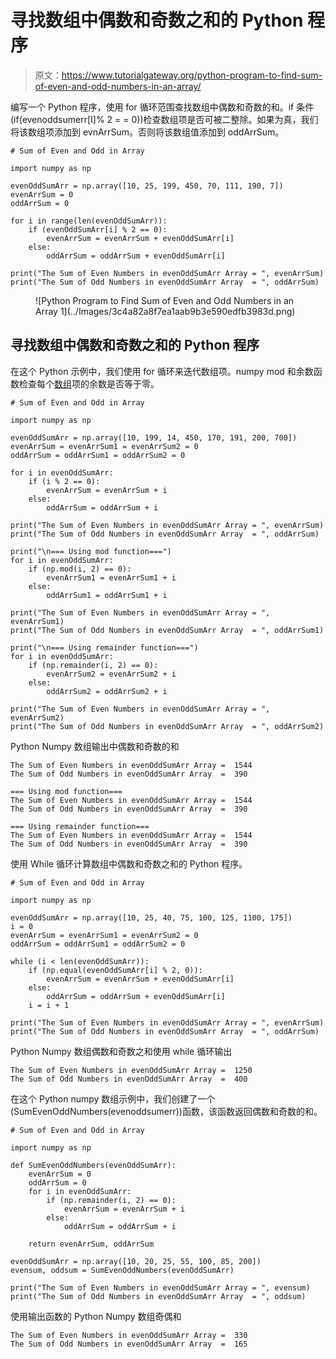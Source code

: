 # 寻找数组中偶数和奇数之和的 Python 程序

> 原文：<https://www.tutorialgateway.org/python-program-to-find-sum-of-even-and-odd-numbers-in-an-array/>

编写一个 Python 程序，使用 for 循环范围查找数组中偶数和奇数的和。if 条件(if(evenoddsumerr[I]% 2 = = 0))检查数组项是否可被二整除。如果为真，我们将该数组项添加到 evnArrSum。否则将该数组值添加到 oddArrSum。

```
# Sum of Even and Odd in Array

import numpy as np

evenOddSumArr = np.array([10, 25, 199, 450, 70, 111, 190, 7])
evenArrSum = 0
oddArrSum = 0

for i in range(len(evenOddSumArr)):
    if (evenOddSumArr[i] % 2 == 0):
        evenArrSum = evenArrSum + evenOddSumArr[i]
    else:
        oddArrSum = oddArrSum + evenOddSumArr[i]

print("The Sum of Even Numbers in evenOddSumArr Array = ", evenArrSum)
print("The Sum of Odd Numbers in evenOddSumArr Array  = ", oddArrSum)
```

<figure class="wp-block-image size-large">![Python Program to Find Sum of Even and Odd Numbers in an Array 1](../Images/3c4a82a8f7ea1aab9b3e590edfb3983d.png)</figure>

## 寻找数组中偶数和奇数之和的 Python 程序

在这个 Python 示例中，我们使用 for 循环来迭代数组项。numpy mod 和余数函数检查每个[数组](https://www.tutorialgateway.org/python-numpy-array/)项的余数是否等于零。

```
# Sum of Even and Odd in Array

import numpy as np

evenOddSumArr = np.array([10, 199, 14, 450, 170, 191, 200, 700])
evenArrSum = evenArrSum1 = evenArrSum2 = 0
oddArrSum = oddArrSum1 = oddArrSum2 = 0

for i in evenOddSumArr:
    if (i % 2 == 0):
        evenArrSum = evenArrSum + i
    else:
        oddArrSum = oddArrSum + i

print("The Sum of Even Numbers in evenOddSumArr Array = ", evenArrSum)
print("The Sum of Odd Numbers in evenOddSumArr Array  = ", oddArrSum)

print("\n=== Using mod function===")
for i in evenOddSumArr:
    if (np.mod(i, 2) == 0):
        evenArrSum1 = evenArrSum1 + i
    else:
        oddArrSum1 = oddArrSum1 + i

print("The Sum of Even Numbers in evenOddSumArr Array = ", evenArrSum1)
print("The Sum of Odd Numbers in evenOddSumArr Array  = ", oddArrSum1)

print("\n=== Using remainder function===")
for i in evenOddSumArr:
    if (np.remainder(i, 2) == 0):
        evenArrSum2 = evenArrSum2 + i
    else:
        oddArrSum2 = oddArrSum2 + i

print("The Sum of Even Numbers in evenOddSumArr Array = ", evenArrSum2)
print("The Sum of Odd Numbers in evenOddSumArr Array  = ", oddArrSum2)
```

Python Numpy 数组输出中偶数和奇数的和

```
The Sum of Even Numbers in evenOddSumArr Array =  1544
The Sum of Odd Numbers in evenOddSumArr Array  =  390

=== Using mod function===
The Sum of Even Numbers in evenOddSumArr Array =  1544
The Sum of Odd Numbers in evenOddSumArr Array  =  390

=== Using remainder function===
The Sum of Even Numbers in evenOddSumArr Array =  1544
The Sum of Odd Numbers in evenOddSumArr Array  =  390
```

使用 While 循环计算数组中偶数和奇数之和的 Python 程序。

```
# Sum of Even and Odd in Array

import numpy as np

evenOddSumArr = np.array([10, 25, 40, 75, 100, 125, 1100, 175])
i = 0
evenArrSum = evenArrSum1 = evenArrSum2 = 0
oddArrSum = oddArrSum1 = oddArrSum2 = 0

while (i < len(evenOddSumArr)):
    if (np.equal(evenOddSumArr[i] % 2, 0)):
        evenArrSum = evenArrSum + evenOddSumArr[i]
    else:
        oddArrSum = oddArrSum + evenOddSumArr[i]
    i = i + 1

print("The Sum of Even Numbers in evenOddSumArr Array = ", evenArrSum)
print("The Sum of Odd Numbers in evenOddSumArr Array  = ", oddArrSum)
```

Python Numpy 数组偶数和奇数之和使用 while 循环输出

```
The Sum of Even Numbers in evenOddSumArr Array =  1250
The Sum of Odd Numbers in evenOddSumArr Array  =  400
```

在这个 Python numpy 数组示例中，我们创建了一个(SumEvenOddNumbers(evenoddsumerr))函数，该函数返回偶数和奇数的和。

```
# Sum of Even and Odd in Array

import numpy as np

def SumEvenOddNumbers(evenOddSumArr):
    evenArrSum = 0
    oddArrSum = 0
    for i in evenOddSumArr:
        if (np.remainder(i, 2) == 0):
            evenArrSum = evenArrSum + i
        else:
            oddArrSum = oddArrSum + i

    return evenArrSum, oddArrSum

evenOddSumArr = np.array([10, 20, 25, 55, 100, 85, 200])
evensum, oddsum = SumEvenOddNumbers(evenOddSumArr)

print("The Sum of Even Numbers in evenOddSumArr Array = ", evensum)
print("The Sum of Odd Numbers in evenOddSumArr Array  = ", oddsum)
```

使用输出函数的 Python Numpy 数组奇偶和

```
The Sum of Even Numbers in evenOddSumArr Array =  330
The Sum of Odd Numbers in evenOddSumArr Array  =  165
```